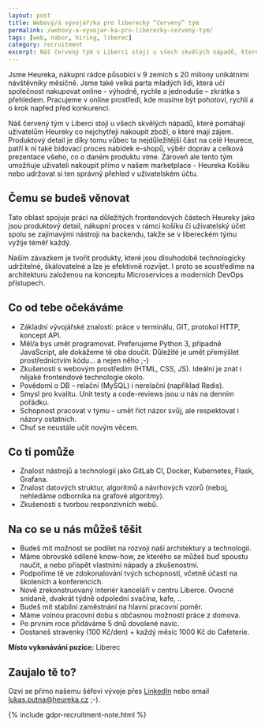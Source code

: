 ```yaml
---
layout: post
title: Webový/á vývojář/ka pro liberecký “červený” tým
permalink: /webovy-a-vyvojar-ka-pro-liberecky-cerveny-tym/
tags: [web, nabor, hiring, liberec]
category: recruitment
excerpt: Náš červený tým v Liberci stojí u všech skvělých nápadů, které pomáhají uživatelům Heureky co nejchytřeji nakoupit zboží, o které mají zájem. Produktový detail je díky tomu vůbec ta nejdůležitější část na celé Heurece, patří k ní také bidovací proces nabídek e-shopů, výběr doprav a celková prezentace všeho, co o daném produktu víme. Zároveň ale tento tým umožňuje uživateli nakoupit přímo v našem marketplace - Heureka Košíku nebo udržovat si ten správný přehled v uživatelském účtu.
---
```


Jsme Heureka, nákupní rádce působící v 9 zemích s 20 miliony unikátními návštěvníky měsíčně. Jsme také velká parta mladých lidí, která učí společnost nakupovat online - výhodně, rychle a jednoduše – zkrátka s přehledem. Pracujeme v online prostředí, kde musíme být pohotoví, rychlí a o krok napřed před konkurencí.
 
Náš červený tým v Liberci stojí u všech skvělých nápadů, které pomáhají uživatelům Heureky co nejchytřeji nakoupit zboží, o které mají zájem. Produktový detail je díky tomu vůbec ta nejdůležitější část na celé Heurece, patří k ní také bidovací proces nabídek e-shopů, výběr doprav a celková prezentace všeho, co o daném produktu víme. Zároveň ale tento tým umožňuje uživateli nakoupit přímo v našem marketplace - Heureka Košíku nebo udržovat si ten správný přehled v uživatelském účtu.

## Čemu se budeš věnovat
Tato oblast spojuje práci na důležitých frontendových částech Heureky jako jsou produktový detail, nákupní proces v rámci košíku či uživatelský účet spolu se zajímavými nástroji na backendu, takže se v libereckém týmu vyžije téměř každý.

Naším závazkem je tvořit produkty, které jsou dlouhodobě technologicky udržitelné, škálovatelné a lze je efektivně rozvíjet. I proto se soustředíme na architekturu založenou na konceptu Microservices a moderních DevOps přístupech.

## Co od tebe očekáváme
* Základní vývojářské znalosti: práce v terminálu, GIT, protokol HTTP, koncept API.
* Měl/a bys umět programovat. Preferujeme Python 3, případně JavaScript, ale dokážeme tě oba doučit. Důležité je umět přemýšlet prostřednictvím kódu... a nejen něho ;-)
* Zkušenosti s webovým prostředím (HTML, CSS, JS). Ideální je znát i nějaké frontendové technologie okolo.
* Povědomí o DB – relační (MySQL) i nerelační (například Redis).
* Smysl pro kvalitu. Unit testy a code-reviews jsou u nás na denním pořádku.
* Schopnost pracovat v týmu – umět říct názor svůj, ale respektovat i názory ostatních.
* Chuť se neustále učit novým věcem.

## Co ti pomůže
* Znalost nástrojů a technologií jako GitLab CI, Docker, Kubernetes, Flask, Grafana.
* Znalost datových struktur, algoritmů a návrhových vzorů (neboj, nehledáme odborníka na grafové algoritmy).
* Zkušenosti s tvorbou responzivních webů.

## Na co se u nás můžeš těšit
* Budeš mít možnost se podílet na rozvoji naší architektury a technologií.
* Máme obrovské sdílené know-how, ze kterého se můžeš buď spoustu naučit, a nebo přispět vlastními nápady a zkušenostmi.
* Podpoříme tě ve zdokonalování tvých schopností, včetně účasti na školeních a konferencích. 
* Nově zrekonstruovaný interiér kanceláří v centru Liberce. Ovocné snídaně, dvakrát týdně odpolední svačina, kafe, ..
* Budeš mít stabilní zaměstnání na hlavní pracovní poměr.
* Máme volnou pracovní dobu s občasnou možností práce z domova.
* Po prvním roce přidáváme 5 dnů dovolené navíc.
* Dostaneš stravenky (100 Kč/den) + každý měsíc 1000 Kč do Cafeterie.
 
**Místo vykonávání pozice:** Liberec 
 
## Zaujalo tě to?
Ozvi se přímo našemu šéfovi vývoje přes [LinkedIn][1] nebo email [lukas.putna@heureka.cz](mailto:lukas.putna@heureka.cz "poslat email") ;-).

{% include gdpr-recruitment-note.html %}

[1]:https://www.linkedin.com/in/lukas-putna-20660323/
